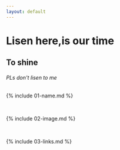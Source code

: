 ```yaml
---
layout: default
---
```

# Lisen here,is our time
## To shine
###### PLs don't lisen to me
{% include 01-name.md %}

<br>

{% include 02-image.md %}

<br>

{% include 03-links.md %}

